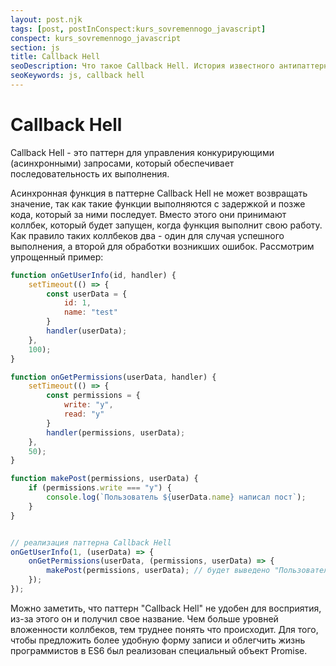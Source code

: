 ```yaml
---
layout: post.njk
tags: [post, postInConspect:kurs_sovremennogo_javascript]
conspect: kurs_sovremennogo_javascript
section: js
title: Callback Hell
seoDescription: Что такое Callback Hell. История известного антипаттерна.
seoKeywords: js, callback hell
---
```

# Callback Hell

Callback Hell - это паттерн для управления конкурирующими (асинхронными) запросами, который обеспечивает последовательность их выполнения.

Асинхронная функция в паттерне Callback Hell не может возвращать значение, так как такие функции выполняются с задержкой и позже кода, который за ними последует. Вместо этого они принимают коллбек, который будет запущен, когда функция выполнит свою работу. Как правило таких коллбеков два - один для случая успешного выполнения, а второй для обработки возникших ошибок. Рассмотрим упрощенный пример:

```js
function onGetUserInfo(id, handler) {
    setTimeout(() => {
        const userData = {
            id: 1,
            name: "test"
        }
        handler(userData);
    },
    100);
}

function onGetPermissions(userData, handler) {
    setTimeout(() => {
        const permissions = {
            write: "y",
            read: "y"
        }
        handler(permissions, userData);
    },
    50);
}

function makePost(permissions, userData) {
    if (permissions.write === "y") {
        console.log(`Пользователь ${userData.name} написал пост`);
    }
}


// реализация паттерна Callback Hell
onGetUserInfo(1, (userData) => {
    onGetPermissions(userData, (permissions, userData) => {
        makePost(permissions, userData); // будет выведено "Пользователь test написал пост"
    });
});
```

Можно заметить, что паттерн "Callback Hell" не удобен для восприятия, из-за этого он и получил свое название. Чем больше уровней вложенности коллбеков, тем труднее понять что происходит. Для того, чтобы предложить более удобную форму записи и облегчить жизнь программистов в ES6 был реализован специальный объект Promise.